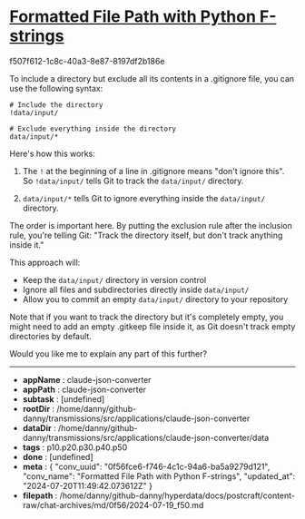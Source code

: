 # [Formatted File Path with Python F-strings](https://claude.ai/chat/0f56fce6-f746-4c1c-94a6-ba5a9279d121)

f507f612-1c8c-40a3-8e87-8197df2b186e

 To include a directory but exclude all its contents in a .gitignore file, you can use the following syntax:

```
# Include the directory
!data/input/

# Exclude everything inside the directory
data/input/*
```

Here's how this works:

1. The `!` at the beginning of a line in .gitignore means "don't ignore this". So `!data/input/` tells Git to track the `data/input/` directory.

2. `data/input/*` tells Git to ignore everything inside the `data/input/` directory.

The order is important here. By putting the exclusion rule after the inclusion rule, you're telling Git: "Track the directory itself, but don't track anything inside it."

This approach will:
- Keep the `data/input/` directory in version control
- Ignore all files and subdirectories directly inside `data/input/`
- Allow you to commit an empty `data/input/` directory to your repository

Note that if you want to track the directory but it's completely empty, you might need to add an empty .gitkeep file inside it, as Git doesn't track empty directories by default.

Would you like me to explain any part of this further?

---

* **appName** : claude-json-converter
* **appPath** : claude-json-converter
* **subtask** : [undefined]
* **rootDir** : /home/danny/github-danny/transmissions/src/applications/claude-json-converter
* **dataDir** : /home/danny/github-danny/transmissions/src/applications/claude-json-converter/data
* **tags** : p10.p20.p30.p40.p50
* **done** : [undefined]
* **meta** : {
  "conv_uuid": "0f56fce6-f746-4c1c-94a6-ba5a9279d121",
  "conv_name": "Formatted File Path with Python F-strings",
  "updated_at": "2024-07-20T11:49:42.073612Z"
}
* **filepath** : /home/danny/github-danny/hyperdata/docs/postcraft/content-raw/chat-archives/md/0f56/2024-07-19_f50.md